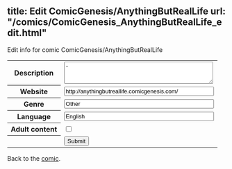 title: Edit ComicGenesis/AnythingButRealLife
url: "/comics/ComicGenesis_AnythingButRealLife_edit.html"
---
Edit info for comic ComicGenesis/AnythingButRealLife

<form name="comic" action="http://gaepostmail.appspot.com/comic/" method="post">
<table class="comicinfo">
<tr>
<th>Description</th><td><textarea name="description" cols="40" rows="3">-</textarea></td>
</tr>
<tr>
<th>Website</th><td><input type="text" name="url" value="http://anythingbutreallife.comicgenesis.com/" size="40"/></td>
</tr>
<tr>
<th>Genre</th><td><input type="text" name="genre" value="Other" size="40"/></td>
</tr>
<tr>
<th>Language</th><td><input type="text" name="language" value="English" size="40"/></td>
</tr>
<tr>
<th>Adult content</th><td><input type="checkbox" name="adult" value="adult" /></td>
</tr>
<tr>
<th></th><td>
<input type="hidden" name="comic" value="ComicGenesis_AnythingButRealLife" />
<input type="submit" name="submit" value="Submit" />
</td>
</tr>
</table>
</form>

Back to the [comic](ComicGenesis_AnythingButRealLife.html).
